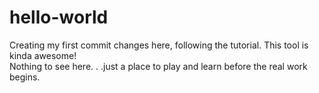 hello-world
============

Creating my first commit changes here, following the tutorial.  This tool is kinda awesome!  
Nothing to see here. . .just a place to play and learn before the real work begins.

